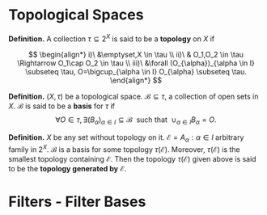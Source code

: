 # Topological Spaces

**Definition.**  A collection $\tau \subseteq 2^X$ is said to be a **topology** on $X$ if

$$
\begin{align*}
    i)\ &\emptyset,X \in \tau \\
    ii)\ & O_1,O_2 \in \tau   \Rightarrow   O_1\cap O_2 \in \tau \\
    iii)\ &\forall (O_{\alpha})_{\alpha \in I} \subseteq \tau, O=\bigcup_{\alpha \in I} O_{\alpha} \subseteq \tau.
\end{align*}
$$

**Definition.**  $(X,\tau)$ be a topological space. $\mathcal{B}\subseteq\tau$, a collection of open sets in $X$. $\mathcal{B}$ is said to be a **basis** for $\tau$ if
$$
    \forall O\in \tau, \exists(B_{\alpha})_{\alpha\in I} \subseteq \mathcal{B}\ \ \text{such that}\ \ \cup_{\alpha\in I} B_{\alpha} =O.
$$

**Definition.** $X$ be any set without topology on it. $\mathcal{E}={A_{\alpha}: \alpha\in I}$ arbitrary family in $2^X$. $\mathcal{B}$ is a basis for some topology $\tau(\mathcal{E})$. Moreover, $\tau(\mathcal{E})$ is the smallest topology containing $\mathcal{E}$. Then the topology $\tau(\mathcal{E})$ given above is said to be the **topology generated by** $\mathcal{E}$.

# Filters - Filter Bases